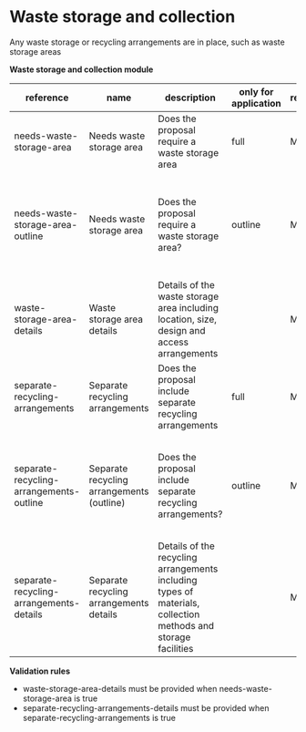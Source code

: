 # Waste storage and collection

Any waste storage or recycling arrangements are in place, such as waste storage areas

**Waste storage and collection module**

| reference | name | description | only for application | requirement | notes |
| --- | --- | --- | --- | --- | --- |
| needs-waste-storage-area | Needs waste storage area | Does the proposal require a waste storage area | full | MUST |  |
| needs-waste-storage-area-outline | Needs waste storage area | Does the proposal require a waste storage area? | outline | MUST | Select from the **yes-no-unknown** enum. Unknown is allowed in Outline applications |
| waste-storage-area-details | Waste storage area details | Details of the waste storage area including location, size, design and access arrangements |  | MAY |  |
| separate-recycling-arrangements | Separate recycling arrangements | Does the proposal include separate recycling arrangements | full | MUST |  |
| separate-recycling-arrangements-outline | Separate recycling arrangements (outline) | Does the proposal include separate recycling arrangements? | outline | MUST | Select from the **yes-no-unknown** enum. Unknown is allowable in Outline applications |
| separate-recycling-arrangements-details | Separate recycling arrangements details | Details of the recycling arrangements including types of materials, collection methods and storage facilities |  | MAY |  |

**Validation rules**

- waste-storage-area-details must be provided when needs-waste-storage-area is true
- separate-recycling-arrangements-details must be provided when separate-recycling-arrangements is true